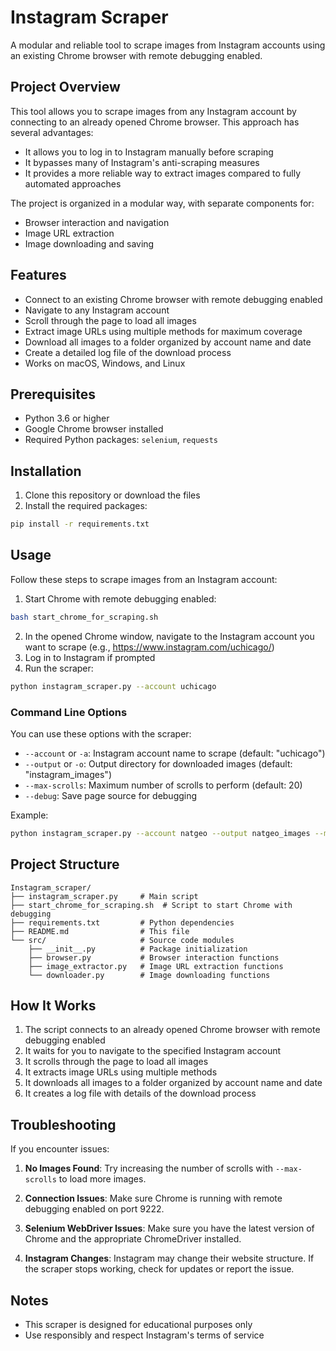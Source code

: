 # Instagram Scraper

A modular and reliable tool to scrape images from Instagram accounts using an existing Chrome browser with remote debugging enabled.

## Project Overview

This tool allows you to scrape images from any Instagram account by connecting to an already opened Chrome browser. This approach has several advantages:
- It allows you to log in to Instagram manually before scraping
- It bypasses many of Instagram's anti-scraping measures
- It provides a more reliable way to extract images compared to fully automated approaches

The project is organized in a modular way, with separate components for:
- Browser interaction and navigation
- Image URL extraction
- Image downloading and saving

## Features

- Connect to an existing Chrome browser with remote debugging enabled
- Navigate to any Instagram account
- Scroll through the page to load all images
- Extract image URLs using multiple methods for maximum coverage
- Download all images to a folder organized by account name and date
- Create a detailed log file of the download process
- Works on macOS, Windows, and Linux

## Prerequisites

- Python 3.6 or higher
- Google Chrome browser installed
- Required Python packages: `selenium`, `requests`

## Installation

1. Clone this repository or download the files
2. Install the required packages:

```bash
pip install -r requirements.txt
```

## Usage

Follow these steps to scrape images from an Instagram account:

1. Start Chrome with remote debugging enabled:

```bash
bash start_chrome_for_scraping.sh
```

2. In the opened Chrome window, navigate to the Instagram account you want to scrape (e.g., https://www.instagram.com/uchicago/)
3. Log in to Instagram if prompted
4. Run the scraper:

```bash
python instagram_scraper.py --account uchicago
```

### Command Line Options

You can use these options with the scraper:

- `--account` or `-a`: Instagram account name to scrape (default: "uchicago")
- `--output` or `-o`: Output directory for downloaded images (default: "instagram_images")
- `--max-scrolls`: Maximum number of scrolls to perform (default: 20)
- `--debug`: Save page source for debugging

Example:

```bash
python instagram_scraper.py --account natgeo --output natgeo_images --max-scrolls 30 --debug
```

## Project Structure

```
Instagram_scraper/
├── instagram_scraper.py     # Main script
├── start_chrome_for_scraping.sh  # Script to start Chrome with debugging
├── requirements.txt         # Python dependencies
├── README.md                # This file
└── src/                     # Source code modules
    ├── __init__.py          # Package initialization
    ├── browser.py           # Browser interaction functions
    ├── image_extractor.py   # Image URL extraction functions
    └── downloader.py        # Image downloading functions
```

## How It Works

1. The script connects to an already opened Chrome browser with remote debugging enabled
2. It waits for you to navigate to the specified Instagram account
3. It scrolls through the page to load all images
4. It extracts image URLs using multiple methods
5. It downloads all images to a folder organized by account name and date
6. It creates a log file with details of the download process

## Troubleshooting

If you encounter issues:

1. **No Images Found**: Try increasing the number of scrolls with `--max-scrolls` to load more images.

2. **Connection Issues**: Make sure Chrome is running with remote debugging enabled on port 9222.

3. **Selenium WebDriver Issues**: Make sure you have the latest version of Chrome and the appropriate ChromeDriver installed.

4. **Instagram Changes**: Instagram may change their website structure. If the scraper stops working, check for updates or report the issue.

## Notes

- This scraper is designed for educational purposes only
- Use responsibly and respect Instagram's terms of service 